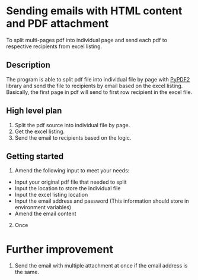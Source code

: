 # Sending emails with HTML content and PDF attachment
To split multi-pages pdf into individual page and send each pdf to respective recipients from excel listing.


## Description
The program is able to split pdf file into individual file by page with [PyPDF2](https://pythonhosted.org/PyPDF2/) library and send the file to recipients by email based on the excel listing.
Basically, the first page in pdf will send to first row recipient in the excel file.

## High level plan
1. Split the pdf source into individual file by page.
2. Get the excel listing.
3. Send the email to recipients based on the logic.

## Getting started
1. Amend the following input to meet your needs:
- Input your original pdf file that needed to split
- Input the location to store the individual file
- Input the excel listing location
- Input the email address and password (This information should store in environment variables)
- Amend the email content
2. Once 


# Further improvement
1. Send the email with multiple attachment at once if the email address is the same.
